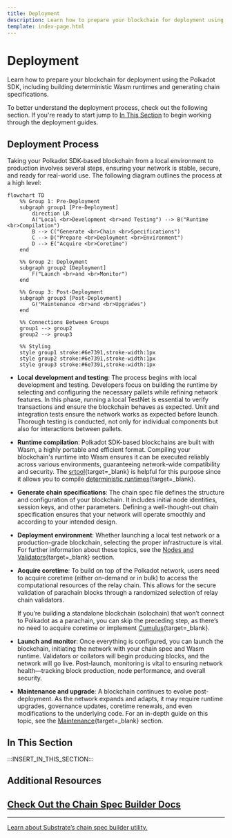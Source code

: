 ```yaml
---
title: Deployment
description: Learn how to prepare your blockchain for deployment using the Polkadot SDK, including building deterministic Wasm runtimes and generating chain specifications.
template: index-page.html
---
```


# Deployment

Learn how to prepare your blockchain for deployment using the Polkadot SDK, including building deterministic Wasm runtimes and generating chain specifications.

To better understand the deployment process, check out the following section. If you're ready to start jump to [In This Section](#in-this-section) to begin working through the deployment guides.

## Deployment Process

Taking your Polkadot SDK-based blockchain from a local environment to production involves several steps, ensuring your network is stable, secure, and ready for real-world use. The following diagram outlines the process at a high level:

```mermaid
flowchart TD
    %% Group 1: Pre-Deployment
    subgraph group1 [Pre-Deployment]
        direction LR
        A("Local <br>Development <br>and Testing") --> B("Runtime <br>Compilation")
        B --> C("Generate <br>Chain <br>Specifications")
        C --> D("Prepare <br>Deployment <br>Environment")
        D --> E("Acquire <br>Coretime")
    end
    
    %% Group 2: Deployment
    subgraph group2 [Deployment]
        F("Launch <br>and <br>Monitor")
    end

    %% Group 3: Post-Deployment
    subgraph group3 [Post-Deployment]
        G("Maintenance <br>and <br>Upgrades")
    end

    %% Connections Between Groups
    group1 --> group2
    group2 --> group3

    %% Styling
    style group1 stroke:#6e7391,stroke-width:1px
    style group2 stroke:#6e7391,stroke-width:1px
    style group3 stroke:#6e7391,stroke-width:1px
```

- **Local development and testing**: The process begins with local development and testing. Developers focus on building the runtime by selecting and configuring the necessary pallets while refining network features. In this phase, running a local TestNet is essential to verify transactions and ensure the blockchain behaves as expected. Unit and integration tests ensure the network works as expected before launch. Thorough testing is conducted, not only for individual components but also for interactions between pallets.

- **Runtime compilation**: Polkadot SDK-based blockchains are built with Wasm, a highly portable and efficient format. Compiling your blockchain's runtime into Wasm ensures it can be executed reliably across various environments, guaranteeing network-wide compatibility and security. The [srtool](https://github.com/paritytech/srtool){target=\_blank} is helpful for this purpose since it allows you to compile [deterministic runtimes](/develop/parachains/deployment/build-deterministic-runtime/){target=\_blank}.

- **Generate chain specifications**: The chain spec file defines the structure and configuration of your blockchain. It includes initial node identities, session keys, and other parameters. Defining a well-thought-out chain specification ensures that your network will operate smoothly and according to your intended design.

- **Deployment environment**: Whether launching a local test network or a production-grade blockchain, selecting the proper infrastructure is vital. For further information about these topics, see the [Nodes and Validators](/nodes-and-validators/){target=\_blank} section.

- **Acquire coretime**: To build on top of the Polkadot network, users need to acquire coretime (either on-demand or in bulk) to access the computational resources of the relay chain. This allows for the secure validation of parachain blocks through a randomized selection of relay chain validators.

    If you’re building a standalone blockchain (solochain) that won’t connect to Polkadot as a parachain, you can skip the preceding step, as there’s no need to acquire coretime or implement [Cumulus](/develop/parachains/#cumulus){target=\_blank}.

- **Launch and monitor**: Once everything is configured, you can launch the blockchain, initiating the network with your chain spec and Wasm runtime. Validators or collators will begin producing blocks, and the network will go live. Post-launch, monitoring is vital to ensuring network health—tracking block production, node performance, and overall security.

- **Maintenance and upgrade**: A blockchain continues to evolve post-deployment. As the network expands and adapts, it may require runtime upgrades, governance updates, coretime renewals, and even modifications to the underlying code. For an in-depth guide on this topic, see the [Maintenance](/develop/parachains/maintenance/){target=\_blank} section.

## In This Section

:::INSERT_IN_THIS_SECTION:::

## Additional Resources

<div class="subsection-wrapper">
  <div class="card">
    <a href="https://paritytech.github.io/polkadot-sdk/master/staging_chain_spec_builder/index.html" target="_blank">
      <h2 class="title">Check Out the Chain Spec Builder Docs</h2>
      <hr>
      <p class="description">Learn about Substrate’s chain spec builder utility.</p>
    </a>
  </div>
</div>
